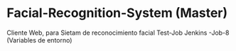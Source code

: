 # Facial-Recognition-System (Master)
Cliente Web, para Sietam de reconocimiento facial
Test-Job Jenkins -Job-8 (Variables de entorno)
